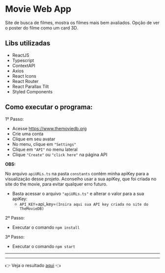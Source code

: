 # Movie Web App

<p>Site de busca de filmes, mostra os filmes mais bem avaliados. Opção de ver o poster do filme como um card 3D. </p>

## Libs utilizadas

<ul>
  <li>ReactJS</li>
  <li>Typescript</li>
  <li>ContextAPI</>
  <li>Axios</li>
  <li>React Icons</li>
  <li>React Router</li>
  <li>React Parallax Tilt</li>
  <li>Styled Components</li>
</ul>

## Como executar o programa:

1º Passo:

- Acesse https://www.themoviedb.org
- Crie uma conta
- Clique em seu avatar
- No menu, clique em `"Settings"`
- Clique em `"API"` no menu lateral
- Clique `"Create"` ou `"click here"` na página API

<strong>OBS:</strong>

No arquivo `apiURLs.ts` na pasta `constants` contém minha apiKey para a visualização desse projeto. Aconselho usar a sua apiKey, que foi criada no site do the movie, para evitar qualquer erro futuro.

- Basta acessar o arquivo `"apiURLs.ts"` e alterar o valor para a sua apiKey:
  - `API_KEY`=api_key=`(Insira aqui sua API key criada no site do TheMovieDB)`

2º Passo:

- Executar o comando `npm install`

3ª Passo:

- Executar o comando `npm start`

<hr/>

<hr/>

👉 Veja o resultado <a target="_blank" href="https://react-movie-web-app.herokuapp.com">aqui</a> 👈
